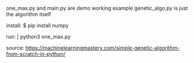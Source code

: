 #

one_max.py and main.py are demo working example
genetic_algo.py is just the algorithm itself

install:
$ pip install numpy

run:
| python3 one_max.py

source: https://machinelearningmastery.com/simple-genetic-algorithm-from-scratch-in-python/